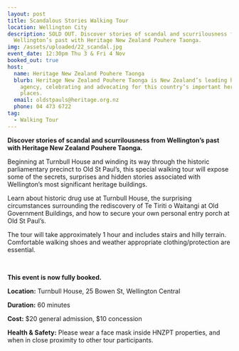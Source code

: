 ```yaml
---
layout: post
title: Scandalous Stories Walking Tour
location: Wellington City
description: SOLD OUT. Discover stories of scandal and scurrilousness from
  Wellington’s past with Heritage New Zealand Pouhere Taonga.
img: /assets/uploaded/22_scandal.jpg
event_date: 12:30pm Thu 3 & Fri 4 Nov
booked_out: true
host:
  name: Heritage New Zealand Pouhere Taonga
  blurb: Heritage New Zealand Pouhere Taonga is New Zealand’s leading heritage
    agency, celebrating and advocating for this country’s important heritage
    places.
  email: oldstpauls@heritage.org.nz
  phone: 04 473 6722
tag:
  - Walking Tour
---
```

**Discover stories of scandal and scurrilousness from Wellington’s past with Heritage New Zealand Pouhere Taonga.**

Beginning at Turnbull House and winding its way through the historic parliamentary precinct to Old St Paul’s, this special walking tour will expose some of the secrets, surprises and hidden stories associated with Wellington’s most significant heritage buildings.

Learn about historic drug use at Turnbull House, the surprising circumstances surrounding the rediscovery of Te Tiriti o Waitangi at Old Government Buildings, and how to secure your own personal entry porch at Old St Paul’s.

The tour will take approximately 1 hour and includes stairs and hilly terrain. Comfortable walking shoes and weather appropriate clothing/protection are essential.

<br>

**This event is now fully booked.**

<a style="display: none" href="https://www.eventbrite.co.nz/e/400537928727" class="button">Book the tour</a>

**Location:** Turnbull House, 25 Bowen St, Wellington Central

**Duration:** 60 minutes

**Cost:** $20 general admission, $10 concession

**Health & Safety:** Please wear a face mask inside HNZPT properties, and when in close proximity to other tour participants.